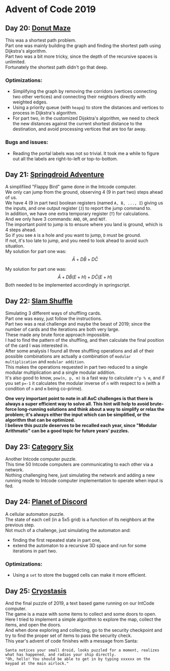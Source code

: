 # Advent of Code 2019

## Day 20: [Donut Maze](https://adventofcode.com/2019/day/20)
This was a shortest path problem.\
Part one was mainly building the graph and finding the shortest path using Dijkstra's algorithm.\
Part two was a bit more tricky, since the depth of the recursive spaces is unlimited.\
Fortunately the shortest path didn't go that deep.
### Optimizations:
* Simplifying the graph by removing the corridors (vertices connecting two other vertices) and connecting their neighbors directly with weighted edges.
* Using a priority queue (with `heapq`) to store the distances and vertices to process in Dijkstra's algorithm.
* For part two, in the customized Dijsktra's algorithm, we need to check the new distances against the current shortest distance to the destination, and avoid processing vertices that are too far away.
### Bugs and issues:
* Reading the portal labels was not so trivial. It took me a while to figure out all the labels are right-to-left or top-to-bottom.

## Day 21: [Springdroid Adventure](https://adventofcode.com/2019/day/21)
A simplifiled "Flappy Bird" game done in the Intcode computer.\
We only can jump from the ground, observing 4 (9 in part two) steps ahead of us.\
We have 4 (9 in part two) boolean registers (named `A, B, ..., I`) giving us the inputs, and one output register (`J`) to report the jump command to.\
In addition, we have one extra temporary register (`T`) for calculations.\
And we only have 3 commands: `AND`, `OR`, and `NOT`.\
The important point to jump is to ensure where you land is ground, which is 4 steps ahead.\
So if you see `A` is a hole and you want to jump, `D` must be ground.\
If not, it's too late to jump, and you need to look ahead to avoid such situation.\
My solution for part one was: 
$$
\bar A + D\bar B + D\bar C
$$ 

My solution for part one was: 
$$
\bar A + D \bar B (E+H) + D\bar C(E+H)
$$ 
Both needed to be implemented accordingly in springscript.

## Day 22: [Slam Shuffle](https://adventofcode.com/2019/day/22)
Simulating 3 different ways of shuffling cards.\
Part one was easy, just follow the instructions.\
Part two was a real challenge and maybe the beast of 2019; since the number of cards and the iterations are both very large.\
These made any brute force approach impossible.\
I had to find the pattern of the shuffling, and then calculate the final position of the card I was interested in.\
After some analysis I found all three shuffling operations and all of their possible combinations are actually a combination of `modular multiplication` and `modular addition`.\
This makes the operations requested in part two reduced to a single modular multiplication and a single modular addition.\
It's also good to know, `pow(n, p, m)` is a fast way to calculate `n^p % m`, and if you set `p=-1` it calculates the modular inverse of `n` with respect to `m` (with a condition of `n` and `m` being co-prime).

**One very important point to note in all AoC challenges is that there is always a super efficient way to solve all. This hint will help to avoid brute-force long-running solutions and think about a way to simplify or relax the problem; it's always either the input which can be simplified, or the algorithm that can be optimized.**\
**I believe this puzzle deserves to be recalled each year, since "Modular Arithmatic" can be a good topic for future years' puzzles.**

## Day 23: [Category Six](https://adventofcode.com/2019/day/23)
Another Intcode computer puzzle.\
This time 50 Intcode computers are communicating to each other via a network.\
Nothing challenging here, just simulating the network and adding a new running mode to Intcode computer implementation to operate when input is fed.

## Day 24: [Planet of Discord](https://adventofcode.com/2019/day/24)
A cellular automaton puzzle.\
The state of each cell (in a 5x5 grid) is a function of its neighbors at the previous step.\
Not much of a challenge, just simulating the automaton and:
* finding the first repeated state in part one,
* extend the automaton to a recursive 3D space and run for some iterations in part two.
### Optimizations:
* Using a `set` to store the bugged cells can make it more efficient.

## Day 25: [Cryostasis](https://adventofcode.com/2019/day/25)
And the final puzzle of 2019, a text based game running on our IntCode computer.\
The game is a maze with some items to collect and some doors to open.\
Here I tried to implement a simple algorithm to explore the map, collect the items, and open the doors.\
And when done exploring and collecting, go to the security checkpoint and try to find the proper set of items to pass the security check.\
This year's advent of code finishes with a message from Santa:

```A loud, robotic voice says "Analysis complete! You may proceed." and you enter the cockpit.
Santa notices your small droid, looks puzzled for a moment, realizes what has happened, and radios your ship directly.
"Oh, hello! You should be able to get in by typing xxxxxx on the keypad at the main airlock."
```